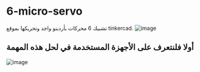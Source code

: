 # 6-micro-servo
تشبيك 6 محركات بأردينو واجد وتحريكها بموقع tinkercad.
![image](https://github.com/user-attachments/assets/db4245a6-5cb9-4a95-bf6e-b70094d3fd3d)
## أولا فلنتعرف على الأجهزة المستخدمة في لحل هذه المهمة
![image](https://github.com/user-attachments/assets/45f6e43d-b8f7-46a1-8ddf-b0f9429f8118)
